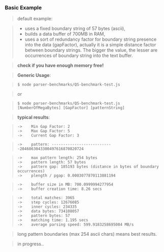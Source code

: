 ### Basic Example


> default example:
 
> - uses a fixed boundary string of 57 bytes (ascii), 
> - builds a data buffer of 700MB in RAM,  
> - uses a sort of redundancy factor for boundary string presence into the data (gapFactor), actually it is a simple distance factor  between boundary strings. The bigger the value, the lesser are occurrences of boundary string into the text buffer. 
  
> **check if you have enough memory free!**
 
 
> **Generic Usage**:

    
    
>     $ node parser-benchmarks/QS-benchmark-test.js



> or



>     $ node parser-benchmarks/QS-benchmark-test.js [NumberOfMegaBytes] [GapFactor] [patternString]


>**typical results**:

>     ->	Min Gap Factor: 2
>     ->	Max Gap Factor: 5 
>     ->	Current Gap Factor: 3

>     ->	pattern: ---------------------------2046863043300497616870820724

>     ->	max pattern length: 254 bytes
>     ->	pattern length: 57 bytes
>     ->	pattern gap: 185193 bytes (distance in bytes of boundary occurrences)
>     ->	plength / pgap: 0.0003077870113881194 

>     ->	buffer size in MB: 700.0999994277954
>     ->	buffer creation time: 8.26 secs

>     ->	total matches: 3965
>     ->	step cycles: 12676085
>     ->	inner cycles: 234335
>     ->	data bytes: 734108057
>     ->	pattern bytes: 57
>     ->	matching time: 1.195 secs
>     ->	average parsing speed: 599.9183258695084 MB/s

> long pattern boundaries (max 254 ascii chars) means best results. 


> in progress..
